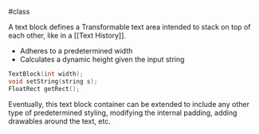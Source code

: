 #class

A text block defines a Transformable text area intended to stack on top of each other, like in a [[Text History]]. 

* Adheres to a predetermined width
* Calculates a dynamic height given the input string

```cpp
TextBlock(int width);
void setString(string s);
FloatRect getRect();
```

Eventually, this text block container can be extended to include any other type of predetermined styling, modifying the internal padding, adding drawables around the text, etc. 